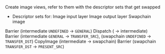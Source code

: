 Create image views, refer to them with the descriptor sets that get swapped

* Descriptor sets for:
Image input layer
Image output layer
Swapchain image

Barrier (intermediate `UNDEFINED` -> `GENERAL`)
Dispatch ( -> intermediate)
Barrier (intermediate `GENERAL` -> `TRANSFER_SRC`), (swapchain `UNDEFINED` -> `TRANSFER_DST`)
CopyImage (intermediate -> swapchain)
Barrier (swapchain `TRANSFER_DST` -> `PRESENT_SRC`)
